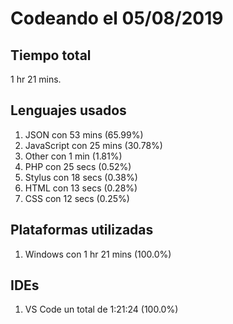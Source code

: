 # Codeando el 05/08/2019

## Tiempo total
1 hr 21 mins.

## Lenguajes usados
1. JSON con 53 mins (65.99%)
1. JavaScript con 25 mins (30.78%)
1. Other con 1 min (1.81%)
1. PHP con 25 secs (0.52%)
1. Stylus con 18 secs (0.38%)
1. HTML con 13 secs (0.28%)
1. CSS con 12 secs (0.25%)

## Plataformas utilizadas
1. Windows con 1 hr 21 mins (100.0%)

## IDEs
1. VS Code un total de 1:21:24 (100.0%)
